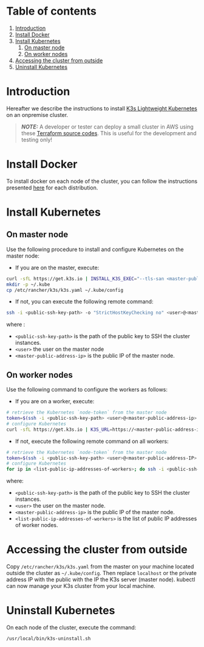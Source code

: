 # Table of contents

1. [Introduction](#introduction)
2. [Install Docker](#install-docker)
3. [Install Kubernetes](#install-kubernetes)
    1. [On master node](#on-master-node)
    2. [On worker nodes](#on-worker-nodes)
4. [Accessing the cluster from outside](#accessing-the-cluster-from-outside)
5. [Uninstall Kubernetes](#uninstall-kubernetes)

# Introduction

Hereafter we describe the instructions to install [K3s Lightweight Kubernetes](https://rancher.com/docs/k3s/latest/en/)
on an onpremise cluster.

> **_NOTE:_** A developer or tester can deploy a small cluster in AWS using these [Terraform source codes](../../utils/create-cluster). This is useful for the development and testing only!

# Install Docker

To install docker on each node of the cluster, you can follow the instructions
presented [here](https://docs.docker.com/engine/install/) for each distribution.

# Install Kubernetes 

## On master node 

Use the following procedure to install and configure Kubernetes on the master node:

* If you are on the master, execute:

```bash
curl -sfL https://get.k3s.io | INSTALL_K3S_EXEC="--tls-san <master-public-address-ip> --cluster-cidr 192.168.0.0/16" sh -s - --write-kubeconfig-mode 644
mkdir -p ~/.kube
cp /etc/rancher/k3s/k3s.yaml ~/.kube/config
```

* If not, you can execute the following remote command:

```bash
ssh -i <public-ssh-key-path> -o "StrictHostKeyChecking no" <user>@<master-public-address-ip> 'curl -sfL https://get.k3s.io | INSTALL_K3S_EXEC="--tls-san <master-public-address-ip> --cluster-cidr 192.168.0.0/16" sh -s - --write-kubeconfig-mode 644 ; mkdir -p ~/.kube ; cp /etc/rancher/k3s/k3s.yaml ~/.kube/config'
```

where :

* `<public-ssh-key-path>` is the path of the public key to SSH the cluster instances.
* `<user>` the user on the master node
* `<master-public-address-ip>` is the public IP of the master node.

## On worker nodes 

Use the following command to configure the workers as follows:

* If you are on a worker, execute:

```bash
# retrieve the Kubernetes `node-token` from the master node
token=$(ssh -i <public-ssh-key-path> <user>@<master-public-address-ip> 'sudo cat /var/lib/rancher/k3s/server/node-token')
# configure Kubernetes
curl -sfL https://get.k3s.io | K3S_URL=https://<master-public-address-ip>:6443 K3S_TOKEN=$token sh -
```

* If not, execute the following remote command on all workers:

```bash
# retrieve the Kubernetes `node-token` from the master node
token=$(ssh -i <public-ssh-key-path> <user>@<master-public-address-IP> 'sudo cat /var/lib/rancher/k3s/server/node-token')
# configure Kubernetes
for ip in <list-public-ip-addresses-of-workers>; do ssh -i <public-ssh-key-path> -o "StrictHostKeyChecking no" <user>@$ip "curl -sfL https://get.k3s.io | K3S_URL=https://<master-public-address-ip>:6443 K3S_TOKEN=$token sh -"; done
```

where:

* `<public-ssh-key-path>` is the path of the public key to SSH the cluster instances.
* `<user>` the user on the master node.
* `<master-public-address-ip>` is the public IP of the master node.
* `<list-public-ip-addresses-of-workers>` is the list of public IP addresses of worker nodes.

# Accessing the cluster from outside 

Copy `/etc/rancher/k3s/k3s.yaml` from the master on your machine located outside the cluster as `~/.kube/config`. Then
replace `localhost` or the private address IP with the public with the IP the K3s server (master node). kubectl can now
manage your K3s cluster from your local machine.

# Uninstall Kubernetes 

On each node of the cluster, execute the command:

```bash
/usr/local/bin/k3s-uninstall.sh
```
